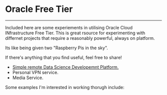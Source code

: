 # Oracle Free Tier
---
Included here are some experiements in utilising Oracle Cloud INfrastructure Free Tier.  This is great rsource for experimenting with differnet projects that require a reasonably powerful, always on platform.  

Its like being given two "Raspberry Pis in the sky".

If there's anything that you find useful, feel free to share!

* [Simple remote Data Science Developemnt Platform.](../tree/master/SimpleDS/)
* Personal VPN service.
* Media Service.

Some examples I'm interested in working thorugh include:
